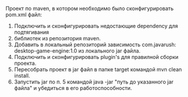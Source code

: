 Проект по maven, в котором необходимо было сконфигурировать pom.xml файл:
1. Подключить и сконфигурировать недостающие dependency для подтягивания
2. библиотек из репозитория maven.
3. Добавить в локальный репозиторий зависимость com.javarush: desktop-game-engine:1.0
из локального jar файла.
4. Подключить и сконфигурировать plugin's для правилной сборки проекта.
5. Пересобрать проект в jar файл в папке target командой mvn clean install.
6. Запустить jar по п. 5 командой java -jar "путь до указанного jar файла" и
убедиться в его работоспособности.